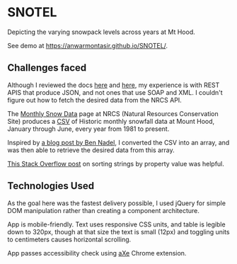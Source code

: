 # SNOTEL

Depicting the varying snowpack levels across years at Mt Hood.

See demo at https://anwarmontasir.github.io/SNOTEL/.

## Challenges faced

Although I reviewed the docs [here](https://www.wcc.nrcs.usda.gov/web_service/AWDB_Web_Service_Reference.htm#_Toc336255535) and [here](https://www.wcc.nrcs.usda.gov/web_service/AWDB_Web_Service_Tutorial.htm), my experience is with REST APIS that produce JSON, and not ones that use SOAP and XML. I couldn't figure out how to fetch the desired data from the NRCS API. 

The [Monthly Snow Data](https://wcc.sc.egov.usda.gov/nwcc/rgrpt?report=snowmonth_hist&state=OR) page at NRCS (Natural Resources Conservation Site) produces a [CSV](https://wcc.sc.egov.usda.gov/reportGenerator/view_csv/customGroupByMonthReport/monthly/651:OR:SNTL%7Cid=%22%22%7Cname/POR_BEGIN,POR_END:1,2,3,4,5,6/WTEQ::collectionDate,SNWD::value,WTEQ::value) of Historic monthly snowfall data at Mount Hood, January through June, every year from 1981 to present.

Inspired by [a blog post by Ben Nadel](https://www.bennadel.com/blog/1504-ask-ben-parsing-csv-strings-with-javascript-exec-regular-expression-command.htm), I converted the CSV into an array, and was then able to retrieve the desired data from this array.

[This Stack Overflow post](https://stackoverflow.com/questions/1129216/sort-array-of-objects-by-string-property-value) on sorting strings by property value was helpful.

## Technologies Used

As the goal here was the fastest delivery possible, I used jQuery for simple DOM manipulation rather than creating a component architecture.

App is mobile-friendly. Text uses responsive CSS units, and table is legible down to 320px, though at that size the text is small (12px) and toggling units to centimeters causes horizontal scrolling.

App passes accessibility check using [aXe](https://chrome.google.com/webstore/detail/axe/lhdoppojpmngadmnindnejefpokejbdd?hl=en-US) Chrome extension.